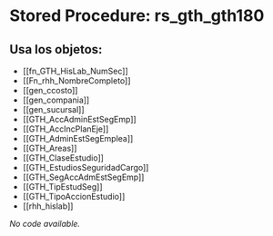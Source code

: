 # Stored Procedure: rs_gth_gth180

## Usa los objetos:
- [[fn_GTH_HisLab_NumSec]]
- [[Fn_rhh_NombreCompleto]]
- [[gen_ccosto]]
- [[gen_compania]]
- [[gen_sucursal]]
- [[GTH_AccAdminEstSegEmp]]
- [[GTH_AccIncPlanEje]]
- [[GTH_AdminEstSegEmplea]]
- [[GTH_Areas]]
- [[GTH_ClaseEstudio]]
- [[GTH_EstudiosSeguridadCargo]]
- [[GTH_SegAccAdmEstSegEmp]]
- [[GTH_TipEstudSeg]]
- [[GTH_TipoAccionEstudio]]
- [[rhh_hislab]]

*No code available.*

